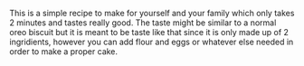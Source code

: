 This is a simple recipe to make for yourself and your family which only takes 2 minutes and tastes really good. The taste might be similar to a normal oreo biscuit but it is meant to be taste like that since it is only made up of 2 ingridients, however you can add flour and eggs or whatever else needed in order to make a proper cake.